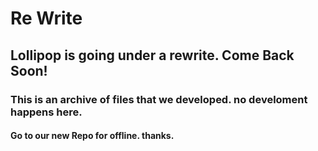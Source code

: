 # Re Write
## Lollipop is going under a rewrite. Come Back Soon!
### This is an archive of files that we developed. no develoment happens here.
#### Go to our new Repo for offline. thanks.
